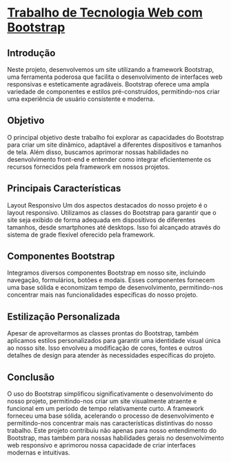 ﻿# [Trabalho de Tecnologia Web com Bootstrap](https://marlonmendesmarcondes.github.io/Bootstrap_TecWeb.github.io/)
 
## Introdução
Neste projeto, desenvolvemos um site utilizando a framework Bootstrap, uma ferramenta poderosa que facilita o desenvolvimento de interfaces web responsivas e esteticamente agradáveis. Bootstrap oferece uma ampla variedade de componentes e estilos pré-construídos, permitindo-nos criar uma experiência de usuário consistente e moderna.

## Objetivo
O principal objetivo deste trabalho foi explorar as capacidades do Bootstrap para criar um site dinâmico, adaptável a diferentes dispositivos e tamanhos de tela. Além disso, buscamos aprimorar nossas habilidades no desenvolvimento front-end e entender como integrar eficientemente os recursos fornecidos pela framework em nossos projetos.

## Principais Características
Layout Responsivo
Um dos aspectos destacados do nosso projeto é o layout responsivo. Utilizamos as classes do Bootstrap para garantir que o site seja exibido de forma adequada em dispositivos de diferentes tamanhos, desde smartphones até desktops. Isso foi alcançado através do sistema de grade flexível oferecido pela framework.

## Componentes Bootstrap
Integramos diversos componentes Bootstrap em nosso site, incluindo navegação, formulários, botões e modais. Esses componentes fornecem uma base sólida e economizam tempo de desenvolvimento, permitindo-nos concentrar mais nas funcionalidades específicas do nosso projeto.

## Estilização Personalizada
Apesar de aproveitarmos as classes prontas do Bootstrap, também aplicamos estilos personalizados para garantir uma identidade visual única ao nosso site. Isso envolveu a modificação de cores, fontes e outros detalhes de design para atender às necessidades específicas do projeto.

## Conclusão
O uso do Bootstrap simplificou significativamente o desenvolvimento do nosso projeto, permitindo-nos criar um site visualmente atraente e funcional em um período de tempo relativamente curto. A framework forneceu uma base sólida, acelerando o processo de desenvolvimento e permitindo-nos concentrar mais nas características distintivas do nosso trabalho. Este projeto contribuiu não apenas para nosso entendimento do Bootstrap, mas também para nossas habilidades gerais no desenvolvimento web responsivo e aprimorou nossa capacidade de criar interfaces modernas e intuitivas.
